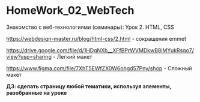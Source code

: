# HomeWork_02_WebTech
Знакомство с веб-технологиями (семинары): Урок 2. HTML, CSS

https://webdesign-master.ru/blog/html-css/2.html - сокращения emmet

https://drive.google.com/file/d/1HDqNXb__XFfBPrWVMDkwB8iMYukRsqo7/view?usp=sharing - Легкий макет

https://www.figma.com/file/7XhT5EWfZX0W6ohgd57Pny/shop - Сложный макет

__ДЗ: сделать страницу любой тематики, используя элементы, разобранные на уроке__